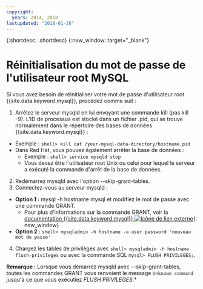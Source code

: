 ```yaml
---
copyright:
  years: 2014, 2018
lastupdated: "2018-01-26"
---
```


{:shortdesc: .shortdesc}
{:new_window: target="_blank"}

# Réinitialisation du mot de passe de l'utilisateur root MySQL

Si vous avez besoin de réinitialiser votre mot de passe d'utilisateur root {{site.data.keyword.mysql}}, procédez comme suit :

1. Arrêtez le serveur mysqld en lui envoyant une commande kill (pas kill -9). L'ID de processus est stocké dans un fichier .pid, qui se trouve normalement dans le répertoire des bases de données {{site.data.keyword.mysql}} :
  * Exemple : `shell> kill cat /your-mysql-data-directory/hostname.pid`
  * Dans Red Hat, vous pouvez également arrêter la base de données :
    * Exemple : `shell> service mysqld stop`
    * Vous devez être l'utilisateur root Unix ou celui pour lequel le serveur a exécuté la commande d'arrêt de la base de données.
2. Redémarrez mysqld avec l'option --skip-grant-tables.
3. Connectez-vous au serveur mysqld :
  * **Option 1 :** mysql -h hostname mysql et modifiez le mot de passe avec une commande GRANT.
    * Pour plus d'informations sur la commande GRANT, voir la [documentation {{site.data.keyword.mysql}} ![Icône de lien externe](../../icons/launch-glyph.svg "Icône de lien externe")](http://www.mysql.com/doc/G/R/GRANT.html){: new_window}
  * **Option 2 :** `shell> mysqladmin -h hostname -u user password 'nouveau mot de passe'`
4. Chargez les tables de privilèges avec `shell> mysqladmin -h hostname flush-privileges` ou avec la commande SQL `mysql> FLUSH PRIVILEGES;`.


**Remarque :** Lorsque vous démarrez mysqld avec --skip-grant-tables, toutes les commandes GRANT vous renvoient le message `Unknown command` jusqu'à ce que vous exécutiez _FLUSH PRIVILEGES_.*
